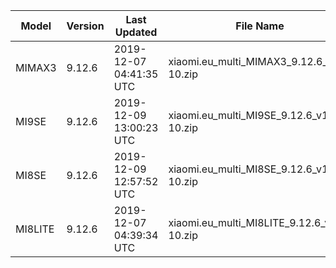 | Model | Version | Last Updated | File Name | Size | Download Link |
| ---- | ---- | ---- | ---- | ---- | ---- |
| MIMAX3 | 9.12.6 | 2019-12-07 04:41:35 UTC | xiaomi.eu_multi_MIMAX3_9.12.6_v11-10.zip | 1.7 GB | [SourceForge](https://sourceforge.net/projects/xiaomi-eu-multilang-miui-roms/files/xiaomi.eu/MIUI-WEEKLY-RELEASES/9.12.6/xiaomi.eu_multi_MIMAX3_9.12.6_v11-10.zip/download) |
| MI9SE | 9.12.6 | 2019-12-09 13:00:23 UTC | xiaomi.eu_multi_MI9SE_9.12.6_v11-10.zip | 2.2 GB | [SourceForge](https://sourceforge.net/projects/xiaomi-eu-multilang-miui-roms/files/xiaomi.eu/MIUI-WEEKLY-RELEASES/9.12.6/xiaomi.eu_multi_MI9SE_9.12.6_v11-10.zip/download) |
| MI8SE | 9.12.6 | 2019-12-09 12:57:52 UTC | xiaomi.eu_multi_MI8SE_9.12.6_v11-10.zip | 1.9 GB | [SourceForge](https://sourceforge.net/projects/xiaomi-eu-multilang-miui-roms/files/xiaomi.eu/MIUI-WEEKLY-RELEASES/9.12.6/xiaomi.eu_multi_MI8SE_9.12.6_v11-10.zip/download) |
| MI8LITE | 9.12.6 | 2019-12-07 04:39:34 UTC | xiaomi.eu_multi_MI8LITE_9.12.6_v11-10.zip | 1.7 GB | [SourceForge](https://sourceforge.net/projects/xiaomi-eu-multilang-miui-roms/files/xiaomi.eu/MIUI-WEEKLY-RELEASES/9.12.6/xiaomi.eu_multi_MI8LITE_9.12.6_v11-10.zip/download) |
